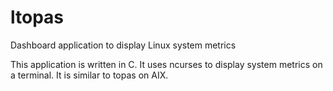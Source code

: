 ltopas
======

Dashboard application to display Linux system metrics

This application is written in C. It uses ncurses to display system metrics on a terminal. It is similar to topas on AIX.
